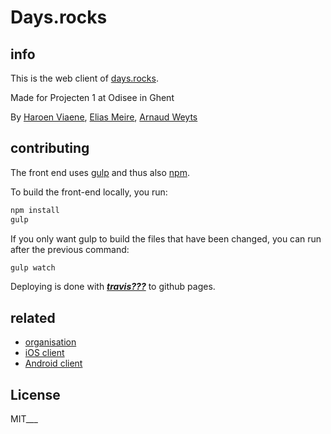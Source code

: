 # Days.rocks

## info

This is the web client of [days.rocks](https://days.rocks).

Made for Projecten 1 at Odisee in Ghent

By [Haroen Viaene](https://haroen.me), [Elias Meire](http://eliasmei.re), [Arnaud Weyts](https://weyts.xyz)

## contributing

The front end uses [gulp](http://gulpjs.com) and thus also [npm](https://www.npmjs.com).

To build the front-end locally, you run:

```sh
npm install
gulp
```

If you only want gulp to build the files that have been changed, you can run after the previous command:

```sh
gulp watch
```

Deploying is done with ___[travis???](https://travis-ci.org)___ to github pages.

## related

- [organisation](https://github.com/days___)
- [iOS client](https://github.com/days___)
- [Android client](https://github.com/days___)

## License

MIT___
